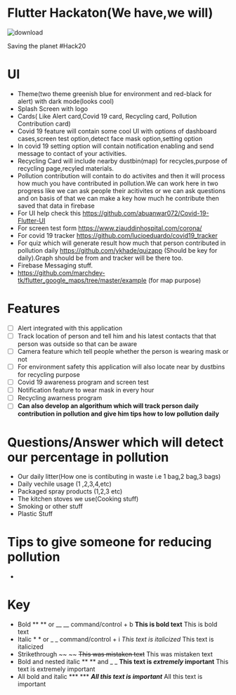 # Flutter Hackaton(We have,we will)
![download](https://user-images.githubusercontent.com/47937749/85920685-3529fe00-b88f-11ea-9d52-8255388f79f6.jpg)

Saving the planet #Hack20
# UI
- Theme(two theme greenish blue for environment and red-black for alert) with dark mode(looks cool)
- Splash Screen with logo
- Cards( Like Alert card,Covid 19 card, Recycling card, Pollution Contribution card)
- Covid 19 feature will contain some cool UI with options of dashboard cases,screen test option,detect face mask option,setting option
- In covid 19 setting option will contain notification enabling and send message to contact of your activities.
- Recycling Card will include nearby dustbin(map) for recycles,purpose of recycling page,recyled materials.
- Pollution contribution will contain to do activites and then it will process how much you have contributed in pollution.We can work here in two progress like we can ask people 
  their acitivites or we can ask questions and on basis of that we can make a key how much he contribute then saved that data in firebase
- For UI help check this https://github.com/abuanwar072/Covid-19-Flutter-UI
- For screen test form https://www.ziauddinhospital.com/corona/
- For covid 19 tracker https://github.com/lucioeduardo/covid19_tracker
- For quiz which will generate result how much that person contributed in pollution daily https://github.com/ykhade/quizapp (Should be key for daily).Graph should be from and 
tracker will be there too.
- Firebase Messaging stuff.
- https://github.com/marchdev-tk/flutter_google_maps/tree/master/example (for map purpose)
# Features
- [ ] Alert integrated with this application
- [ ] Track location of person and tell him and his latest contacts that that person was outside so that can be aware
- [ ] Camera feature which tell people whether the person is wearing mask or not
- [ ] For environment safety this application will also locate near by dustbins for recycling purpose
- [ ] Covid 19 awareness program and screen test
- [ ] Notification feature to wear mask in every hour
- [ ] Recycling awarness program
- [ ] **Can also develop an algorithum which will track person daily contribution in pollution and give him tips how to low pollution daily**
# Questions/Answer which will detect our percentage in pollution
- Our daily litter(How one is contibuting in waste i.e 1 bag,2 bag,3 bags)
- Daily vechile usage (1 ,2,3,4,etc)
- Packaged spray products (1,2,3 etc)
- The kitchen stoves we use(Cooking stuff)
- Smoking or other stuff
- Plastic Stuff

# Tips to give someone for reducing pollution
- 

# Key
- Bold	** ** or __ __	command/control + b	**This is bold text**	This is bold text
- Italic	* * or _ _	command/control + i	*This text is italicized*	This text is italicized
- Strikethrough	~~ ~~		~~This was mistaken text~~	This was mistaken text
- Bold and nested italic	** ** and _ _		**This text is _extremely_ important**	This text is extremely important
- All bold and italic	*** ***		***All this text is important***	All this text is important

